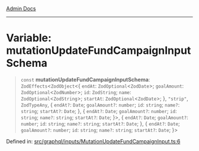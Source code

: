 [Admin Docs](/)

***

# Variable: mutationUpdateFundCampaignInputSchema

> `const` **mutationUpdateFundCampaignInputSchema**: `ZodEffects`\<`ZodObject`\<\{ `endAt`: `ZodOptional`\<`ZodDate`\>; `goalAmount`: `ZodOptional`\<`ZodNumber`\>; `id`: `ZodString`; `name`: `ZodOptional`\<`ZodString`\>; `startAt`: `ZodOptional`\<`ZodDate`\>; \}, `"strip"`, `ZodTypeAny`, \{ `endAt?`: `Date`; `goalAmount?`: `number`; `id`: `string`; `name?`: `string`; `startAt?`: `Date`; \}, \{ `endAt?`: `Date`; `goalAmount?`: `number`; `id`: `string`; `name?`: `string`; `startAt?`: `Date`; \}\>, \{ `endAt?`: `Date`; `goalAmount?`: `number`; `id`: `string`; `name?`: `string`; `startAt?`: `Date`; \}, \{ `endAt?`: `Date`; `goalAmount?`: `number`; `id`: `string`; `name?`: `string`; `startAt?`: `Date`; \}\>

Defined in: [src/graphql/inputs/MutationUpdateFundCampaignInput.ts:6](https://github.com/Sourya07/talawa-api/blob/cfbd515d04ffba748b09232a33807f1845dd1878/src/graphql/inputs/MutationUpdateFundCampaignInput.ts#L6)
